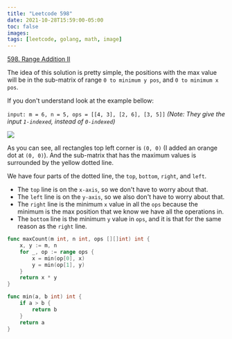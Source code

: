 ```yaml
---
title: "Leetcode 598"
date: 2021-10-28T15:59:00-05:00
toc: false
images:
tags: [leetcode, golang, math, image]
---
```


[598. Range Addition II](https://leetcode.com/problems/range-addition-ii/)

The idea of this solution is pretty simple, the positions with the max value will be in the sub-matrix of range `0 to minimum y pos`, and `0 to minimum x pos`.

If you don't understand look at the example bellow:

`input: m = 6, n = 5, ops = [[4, 3], [2, 6], [3, 5]]` *(Note: They give the input `1-indexed`, instead of `0-indexed`)*

![](https://i.imgur.com/Nz4lmSJ.png)

As you can see, all rectangles top left corner is `(0, 0)` (I added an orange dot at `(0, 0)`). And the sub-matrix that has the maximum values is surrounded by the yellow dotted line.

We have four parts of the dotted line, the `top`, `bottom`, `right`, and `left`.

* The `top` line is on the `x-axis`, so we don't have to worry about that.
* The `left` line is on the `y-axis`, so we also don't have to worry about that.
* The `right` line is the minimum `x` value in all the `ops` because the minimum is the max position that we know we have all the operations in.
* The `bottom` line is the minimum `y` value in `ops`, and it is that for the same reason as the `right` line.

``` go
func maxCount(m int, n int, ops [][]int) int {
    x, y := m, n
    for _, op := range ops {
        x = min(op[0], x)
        y = min(op[1], y)
    }
    return x * y
}

func min(a, b int) int {
    if a > b {
        return b
    }
    return a
}
```